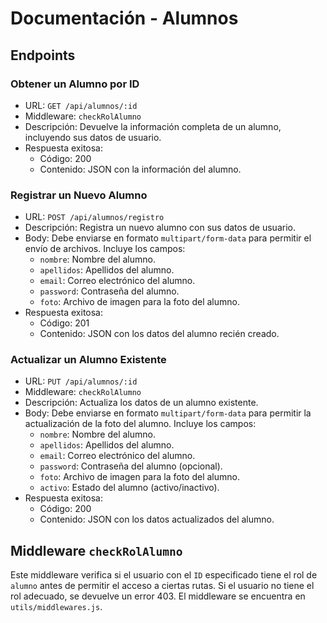 # Documentación - Alumnos

## Endpoints

### Obtener un Alumno por ID

- URL: `GET /api/alumnos/:id`
- Middleware: `checkRolAlumno`
- Descripción: Devuelve la información completa de un alumno, incluyendo sus datos de usuario.
- Respuesta exitosa:
  - Código: 200
  - Contenido: JSON con la información del alumno.

### Registrar un Nuevo Alumno

- URL: `POST /api/alumnos/registro`
- Descripción: Registra un nuevo alumno con sus datos de usuario.
- Body: Debe enviarse en formato `multipart/form-data` para permitir el envío de archivos. Incluye los campos:
  - `nombre`: Nombre del alumno.
  - `apellidos`: Apellidos del alumno.
  - `email`: Correo electrónico del alumno.
  - `password`: Contraseña del alumno.
  - `foto`: Archivo de imagen para la foto del alumno.
- Respuesta exitosa:
  - Código: 201
  - Contenido: JSON con los datos del alumno recién creado.

### Actualizar un Alumno Existente

- URL: `PUT /api/alumnos/:id`
- Middleware: `checkRolAlumno`
- Descripción: Actualiza los datos de un alumno existente.
- Body: Debe enviarse en formato `multipart/form-data` para permitir la actualización de la foto del alumno. Incluye los campos:
  - `nombre`: Nombre del alumno.
  - `apellidos`: Apellidos del alumno.
  - `email`: Correo electrónico del alumno.
  - `password`: Contraseña del alumno (opcional).
  - `foto`: Archivo de imagen para la foto del alumno.
  - `activo`: Estado del alumno (activo/inactivo).
- Respuesta exitosa:
  - Código: 200
  - Contenido: JSON con los datos actualizados del alumno.

## Middleware `checkRolAlumno`

Este middleware verifica si el usuario con el `ID` especificado tiene el rol de `alumno` antes de permitir el acceso a ciertas rutas. Si el usuario no tiene el rol adecuado, se devuelve un error 403. El middleware se encuentra en `utils/middlewares.js`.

